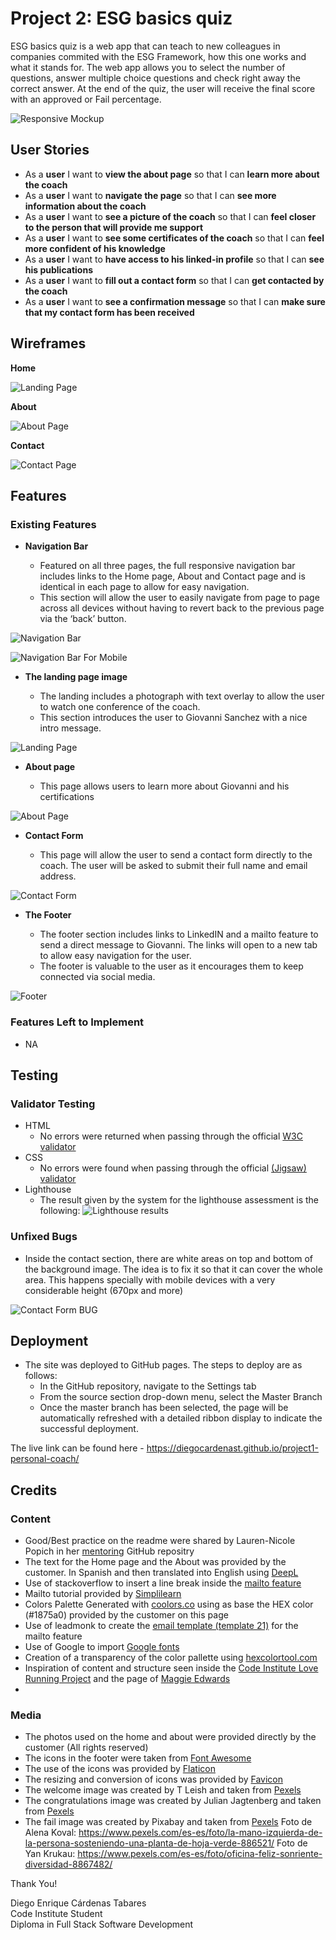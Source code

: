 # Project 2: ESG basics quiz

ESG basics quiz is a web app that can teach to new colleagues in companies commited with the ESG Framework, how this one works and what it stands for. The web app allows you to select the number of questions, answer multiple choice questions and check right away the correct answer. At the end of the quiz, the user will receive the final score with an approved or Fail percentage.

![Responsive Mockup](https://github.com/diegocardenast/project1-personal-coach/blob/main/assets/images/Am-I-Responsive-PP2-DiegoCardenas.png)


## User Stories
- As a **user** I want to **view the about page** so that I can **learn more about the coach**
- As a **user** I want to **navigate the page** so that I can **see more information about the coach**
- As a **user** I want to **see a picture of the coach** so that I can **feel closer to the person that will provide me support**
- As a **user** I want to **see some certificates of the coach** so that I can **feel more confident of his knowledge**
- As a **user** I want to **have access to his linked-in profile** so that I can **see his publications**
- As a **user** I want to **fill out a contact form** so that I can **get contacted by the coach**
- As a **user** I want to **see a confirmation message** so that I can **make sure that my contact form has been received**

## Wireframes

__Home__  

![Landing Page](https://github.com/diegocardenast/project1-personal-coach/blob/main/assets/images/wireframe_home.png)

__About__  

![About Page](https://github.com/diegocardenast/project1-personal-coach/blob/main/assets/images/wireframe-about.png)

__Contact__  

![Contact Page](https://github.com/diegocardenast/project1-personal-coach/blob/main/assets/images/wireframe_contact.png)

## Features

### Existing Features

- __Navigation Bar__

  - Featured on all three pages, the full responsive navigation bar includes links to the Home page, About and Contact page and is identical in each page to allow for easy navigation.
  - This section will allow the user to easily navigate from page to page across all devices without having to revert back to the previous page via the ‘back’ button. 

![Navigation Bar](https://github.com/diegocardenast/project1-personal-coach/blob/main/assets/images/NavigationBar-PP1-DiegoCardenas.png)

![Navigation Bar For Mobile](https://github.com/diegocardenast/project1-personal-coach/blob/main/assets/images/NavigationBarForMobile-PP1-DiegoCardenas.png)

- __The landing page image__

  - The landing includes a photograph with text overlay to allow the user to watch one conference of the coach. 
  - This section introduces the user to Giovanni Sanchez with a nice intro message.

![Landing Page](https://github.com/diegocardenast/project1-personal-coach/blob/main/assets/images/LandingPage-PP1-DiegoCardenas.png)

- __About page__

  - This page allows users to learn more about Giovanni and his certifications  

![About Page](https://github.com/diegocardenast/project1-personal-coach/blob/main/assets/images/About-PP1-DiegoCardenas.png)

- __Contact Form__

  - This page will allow the user to send a contact form directly to the coach. The user will be asked to submit their full name and email address.  

![Contact Form](https://github.com/diegocardenast/project1-personal-coach/blob/main/assets/images/Bug-PP1-DiegoCardenas.png)

- __The Footer__ 

  - The footer section includes links to LinkedIN and a mailto feature to send a direct message to Giovanni. The links will open to a new tab to allow easy navigation for the user. 
  - The footer is valuable to the user as it encourages them to keep connected via social media.

![Footer](https://github.com/diegocardenast/project1-personal-coach/blob/main/assets/images/FooterWithContactInformation-PP1-DiegoCardenas.png)


### Features Left to Implement

- NA

## Testing

### Validator Testing 

- HTML
  - No errors were returned when passing through the official [W3C validator](https://validator.w3.org/)
- CSS
  - No errors were found when passing through the official [(Jigsaw) validator](https://jigsaw.w3.org/css-validator/validator?)
- Lighthouse
  - The result given by the system for the lighthouse assessment is the following:
![Lighthouse results](https://github.com/diegocardenast/project1-personal-coach/blob/main/assets/images/Lighthouse-PP1-DiegoCardenas.png)

### Unfixed Bugs

- Inside the contact section, there are white areas on top and bottom of the background image. The idea is to fix it so that it can cover the whole area. This happens specially with mobile devices with a very considerable height (670px and more) 

![Contact Form BUG](https://github.com/diegocardenast/project1-personal-coach/blob/main/assets/images/Bug-PP1-DiegoCardenas.png)

## Deployment 

- The site was deployed to GitHub pages. The steps to deploy are as follows: 
  - In the GitHub repository, navigate to the Settings tab 
  - From the source section drop-down menu, select the Master Branch
  - Once the master branch has been selected, the page will be automatically refreshed with a detailed ribbon display to indicate the successful deployment. 

The live link can be found here - https://diegocardenast.github.io/project1-personal-coach/


## Credits

### Content 

- Good/Best practice on the readme were shared by Lauren-Nicole Popich in her [mentoring](https://github.com/CluelessBiker/mentoring/tree/main) GitHub repositry
- The text for the Home page and the About was provided by the customer. In Spanish and then translated into English using [DeepL](https://www.deepl.com/de/translator#es/en) 
- Use of stackoverflow to insert a line break inside the [mailto feature](https://stackoverflow.com/questions/22765834/insert-a-line-break-in-mailto-body)
- Mailto tutorial provided by [Simplilearn](https://www.simplilearn.com/tutorials/html-tutorial/html-mailto)
- Colors Palette Generated with [coolors.co](https://coolors.co/) using as base the HEX color (#1875a0)  provided by the customer on this page
- Use of leadmonk to create the [email template (template 21)](https://www.leadmonk.io/post/14-email-templates-to-ask-for-a-meeting-politely) for the mailto feature
- Use of Google to import [Google fonts](https://fonts.google.com/?classification=Display) 
- Creation of a transparency of the color pallette using [hexcolortool.com](https://www.hexcolortool.com/#ff42ad,0.5)
- Inspiration of content and structure seen inside the [Code Institute Love Running Project](https://diegocardenast.github.io/Love-running-ci/index.html) and the page of [Maggie Edwards](https://maggieedwards.com/)
- 

### Media

- The photos used on the home and about were provided directly by the customer (All rights reserved)
- The icons in the footer were taken from [Font Awesome](https://fontawesome.com/)
- The use of the icons was provided by [Flaticon](https://www.flaticon.com/free-icon/planet-earth_1598431?related_id=1598196&origin=search)
- The resizing and conversion of icons was provided by [Favicon](https://favicon.io/favicon-converter/)
- The welcome image was created by T Leish and taken from [Pexels](https://www.pexels.com/es-es/foto/astronauta-sosteniendo-la-tierra-5258243/)
- The congratulations image was created by Julian Jagtenberg and taken from [Pexels](https://www.pexels.com/es-es/foto/hombre-vestido-con-camisa-gris-de-pie-sobre-una-superficie-elevada-103123/)
- The fail image was created by Pixabay and taken from [Pexels](https://www.pexels.com/es-es/foto/camino-gris-entre-pastos-276299/)
Foto de Alena Koval: https://www.pexels.com/es-es/foto/la-mano-izquierda-de-la-persona-sosteniendo-una-planta-de-hoja-verde-886521/
Foto de Yan Krukau: https://www.pexels.com/es-es/foto/oficina-feliz-sonriente-diversidad-8867482/


Thank You!

Diego Enrique Cárdenas Tabares  
Code Institute Student  
Diploma in Full Stack Software Development  